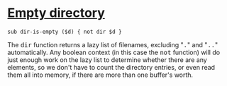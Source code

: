 [1]: http://rosettacode.org/wiki/Empty_directory

# [Empty directory][1]

```perl6
sub dir-is-empty ($d) { not dir $d }
```


The <tt>dir</tt> function returns a lazy list of filenames, excluding "<tt>.</tt>" and "<tt>..</tt>" automatically. Any boolean context (in this case the <tt>not</tt> function) will do just enough work on the lazy list to determine whether there are any elements, so we don't have to count the directory entries, or even read them all into memory, if there are more than one buffer's worth.